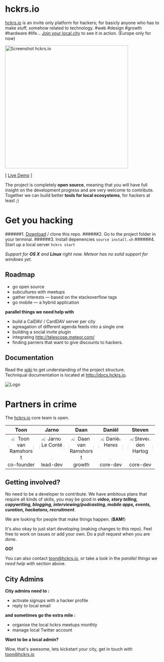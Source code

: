 hckrs.io
=========

[hckrs.io](http://hckrs.io) is an invite only platform for hackers; for basicly anyone who has to make stuff, somehow related to technology. #web #design #growth #hardware #life...
[Join your local city](http://hckrs.io) to see it in action. (Europe only for now)

<a href="http://hckrs.io"><img src="https://s3.amazonaws.com/hckrs.io/static/preview/preview1.jpg" width="400" alt="Screenshot hckrs.io" ></a>

[ [Live Demo](http://hckrs.io) ]

The project is completely **open source**, meaning that you will have full insight on the development progress and are very welcome to contribute. Together we can build better **tools for local ecosystems**, for hackers at least ;)



Get you hacking
================

######1. [Download](archive/development.zip) / clone this repo.
######2. Go to the project folder in your terminal.
######3. Install depenencies `source install.sh`
######4. Start up a local server `hckrs start`


*Support for* ***OS X*** *and* ***Linux*** *right now.*
*Meteor has no solid support for windows yet.*




Roadmap 
--------

* go open source
* subcultures with meetups
* gather interests — based on the stackoverflow tags
* go mobile — a hybrid application


**parallel things we need help with**

* build a CalDAV / CardDAV server per city
* agreagation of different agenda feeds into a single one
* building a social invite plugin
* integrating http://telescope.meteor.com/
* finding parners that want to give discounts to hackers.




Documentation
--------------

Read the [wiki](wiki) to get understanding of the project structure.  
Techniqual documentation is located at http://docs.hckrs.io.


![Logo](https://s3.amazonaws.com/hckrs.io/static/logo/logo1.jpg)




Partners in crime
==================

The [hckrs.io](http://hckrs.io) core team is open.

Toon | Jarno | Daan | Daniël | Steven
:---:|:-----:|:----:|:------:|:------: 
<a href="https://github.com/ramshorst"><img src="https://avatars0.githubusercontent.com/u/5200239?v=3&s=80" width="80" alt="Toon van Ramshorst" style="width:80px;height:80px;border-radius: 40px;"></a> | <a href="https://github.com/Jarnoleconte"><img src="https://avatars0.githubusercontent.com/u/279767?v=3&s=80" alt="Jarno Le Conté" width="80" style="width:80px;height:80px;border-radius: 40px;"></a> | <a href="https://github.com/daanvr"><img src="https://avatars0.githubusercontent.com/u/4609765?v=3&s=80" alt="Daan van Ramshorst" width="80" style="width:80px;height:80px;border-radius: 40px;"></a> | <a href="https://github.com/Dandandan"><img src="https://avatars0.githubusercontent.com/u/163737?v=3&s=80" alt="Daniël Heres" width="80" style="width:80px;height:80px;border-radius: 40px;"></a> | <a href="https://github.com/Mellowlicious"><img src="https://avatars0.githubusercontent.com/u/8102336?v=3&s=80" alt="Steven den Hartog" width="80" style="width:80px;height:80px;border-radius: 40px;"></a>
co-founder | lead-dev | growth | core-dev | core-dev


Getting involved?
------------------

No need to be a developer to contribute. We have ambitous plans that require all kinds of skills, you may be good in ***video, story telling, copywriting, blogging, interviewing/podcasting, mobile apps, events, curation, hackatons, recruitment***. 

We are looking for people that make things happen. (**BAM!**)

It's also okay to just start developing (making changes to this repo). Feel free to work on issues or add your own. Do a pull request when you are done. 

**GO!**

You can also contact toon@hckrs.io, or take a look in the *parallel things we need help with* section above.


City Admins
------------

**City admins need to :**

* activate signups with a hacker profile
* reply to local email

**and sometimes go the extra mile :**

* organise the local hckrs meetups monthly
* manage local Twitter account

**Want to be a local admin?**

Wow, that's awesome, lets kickstart your city, get in touch with toon@hckrs.io
